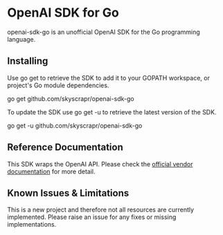 # OpenAI SDK for Go

openai-sdk-go is an unofficial OpenAI SDK for the Go programming language.

## Installing

Use go get to retrieve the SDK to add it to your GOPATH workspace, or project's Go module dependencies.

go get github.com/skyscrapr/openai-sdk-go

To update the SDK use go get -u to retrieve the latest version of the SDK.

go get -u github.com/skyscrapr/openai-sdk-go

## Reference Documentation

This SDK wraps the OpenAI API. Please check the [official vendor documentation](https://platform.openai.com/docs/api-reference) for more detail.

## Known Issues & Limitations

This is a new project and therefore not all resources are currently implemented.
Please raise an issue for any fixes or missing implementations.
